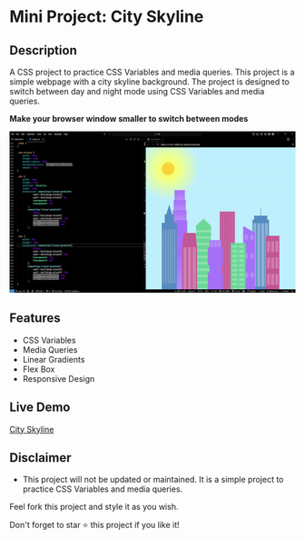 # Mini Project: City Skyline

## Description

A CSS project to practice CSS Variables and media queries. This project is a simple webpage with a city skyline background. The project is designed to switch between day and night mode using CSS Variables and media queries.

**Make your browser window smaller to switch between modes**

![City Skyline](Assets/cityskyline.gif)

## Features

-   CSS Variables
-   Media Queries
-   Linear Gradients
-   Flex Box
-   Responsive Design

## Live Demo

[City Skyline](https://eddking-qs.github.io/Mini_Projects-City_Skyline/)

## Disclaimer

-   This project will not be updated or maintained. It is a simple project to practice CSS Variables and media queries.

Feel fork this project and style it as you wish.

Don't forget to star ⭐ this project if you like it!
